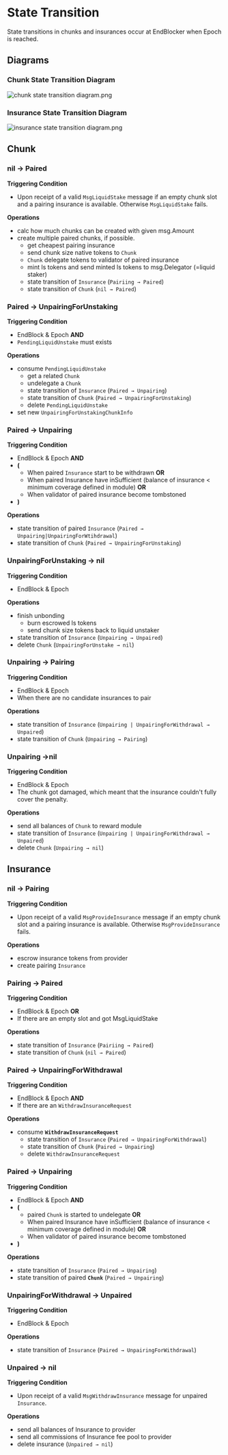 <!--
order: 3
-->

# State Transition

State transitions in chunks and insurances occur at EndBlocker when Epoch is reached.

## Diagrams

### Chunk State Transition Diagram
![chunk state transition diagram.png](./chunk_state_transition_diagram.png)

### Insurance State Transition Diagram
![insurance state transition diagram.png](./insurance_state_transition_diagram.png)

## Chunk
### nil → Paired

**Triggering Condition**

- Upon receipt of a valid `MsgLiquidStake` message if an empty chunk slot and a pairing insurance is available. Otherwise `MsgLiquidStake` fails.

**Operations**

- calc how much chunks can be created with given msg.Amount
- create multiple paired chunks, if possible.
  - get cheapest pairing insurance
  - send chunk size native tokens to `Chunk`
  - `Chunk` delegate tokens to validator of paired insurance
  - mint ls tokens and send minted ls tokens to msg.Delegator (=liquid staker)
  - state transition of `Insurance` (`Pairiing → Paired`)
  - state transition of `Chunk` (`nil → Paired`)

### Paired → UnpairingForUnstaking

**Triggering Condition**

- EndBlock & Epoch **AND**
- `PendingLiquidUnstake` must exists

**Operations**

- consume `PendingLiquidUnstake`
  - get a related `Chunk`
  - undelegate a `Chunk`
  - state transition of `Insurance` (`Paired → Unpairing`)
  - state transition of `Chunk` (`Paired → UnpairingForUnstaking`)
  - delete `PendingLiquidUnstake`
- set new `UnpairingForUnstakingChunkInfo`

### Paired → Unpairing

**Triggering Condition**

- EndBlock & Epoch **AND**
- **(**
  - When paired `Insurance` start to be withdrawn **OR**
  - When paired Insurance have inSufficient (balance of insurance < minimum coverage defined in module) **OR**
  - When validator of paired insurance become tombstoned
- **)**

**Operations**

- state transition of paired `Insurance` (`Paired → Unpairing|UnpairingForWtihdrawal`)
- state transition of `Chunk` (`Paired → UnpairingForUnstaking`)

### UnpairingForUnstaking → nil

**Triggering Condition**

- EndBlock & Epoch

**Operations**

- finish unbonding
  - burn escrowed ls tokens
  - send chunk size tokens back to liquid unstaker
- state transition of `Insurance` (`Unpairing → Unpaired`)
- delete `Chunk` (`UnpairingForUnstake → nil`)

### Unpairing → Pairing

**Triggering Condition**

- EndBlock & Epoch
- When there are no candidate insurances to pair

**Operations**

- state transition of `Insurance` (`Unpairing | UnpairingForWithdrawal → Unpaired`)
- state transition of `Chunk` (`Unpairing → Pairing`)

### Unpairing →nil

**Triggering Condition**

- EndBlock & Epoch
- The chunk got damaged, which meant that the insurance couldn't fully cover the penalty.

**Operations**

- send all balances of `Chunk` to reward module
- state transition of `Insurance` (`Unpairing | UnpairingForWithdrawal → Unpaired`)
- delete `Chunk` (`Unpairing → nil`)

## Insurance

### nil → Pairing

**Triggering Condition**

- Upon receipt of a valid `MsgProvideInsurance` message if an empty chunk slot and a pairing insurance is available. Otherwise `MsgProvideInsurance` fails.

**Operations**

- escrow insurance tokens from provider
- create pairing `Insurance`

### Pairing → Paired

**Triggering Condition**

- EndBlock & Epoch **OR**
- If there are an empty slot and got MsgLiquidStake

**Operations**

- state transition of `Insurance` (`Pairiing → Paired`)
- state transition of `Chunk` (`nil → Paired`)

### Paired → UnpairingForWithdrawal

**Triggering Condition**

- EndBlock & Epoch **AND**
- If there are an `WithdrawInsuranceRequest`

**Operations**

- consume **`WithdrawInsuranceRequest`**
  - state transition of `Insurance` (`Paired → UnpairingForWithdrawal`)
  - state transition of `Chunk` (`Paired → Unpairing`)
  - delete `WithdrawInsuranceRequest`

### Paired → Unpairing

**Triggering Condition**

- EndBlock & Epoch **AND**
- **(**
  - paired `Chunk` is started to undelegate **OR**
  - When paired Insurance have inSufficient (balance of insurance < minimum coverage defined in module) **OR**
  - When validator of paired insurance become tombstoned
- **)**

**Operations**

- state transition of `Insurance` (`Paired → Unpairing`)
- state transition of paired **`Chunk`** (`Paired → Unpairing`)

### UnpairingForWithdrawal → Unpaired

**Triggering Condition**

- EndBlock & Epoch

**Operations**

- state transition of `Insurance` (`Paired → UnpairingForWithdrawal`)

### Unpaired → nil

**Triggering Condition**

- Upon receipt of a valid `MsgWithdrawInsurance` message for unpaired `Insurance`.

**Operations**

- send all balances of Insurance to provider
- send all commissions of Insurance fee pool to provider
- delete insurance (`Unpaired → nil`)